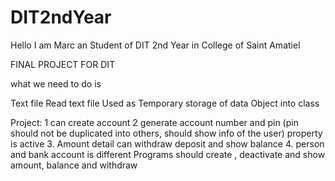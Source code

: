 # DIT2ndYear

Hello I am Marc an Student of DIT 2nd Year in College of Saint Amatiel  

FINAL PROJECT FOR DIT

what we need to do is

Text file 
Read text file
Used as Temporary storage of data
Object into class 

Project: 
1 can create account
2 generate account number and pin (pin should not be duplicated into others, should show info of the user) property is  active 
3. Amount detail can withdraw deposit and show balance 
4. person and bank account is different
Programs should create , deactivate and show amount, balance and withdraw


